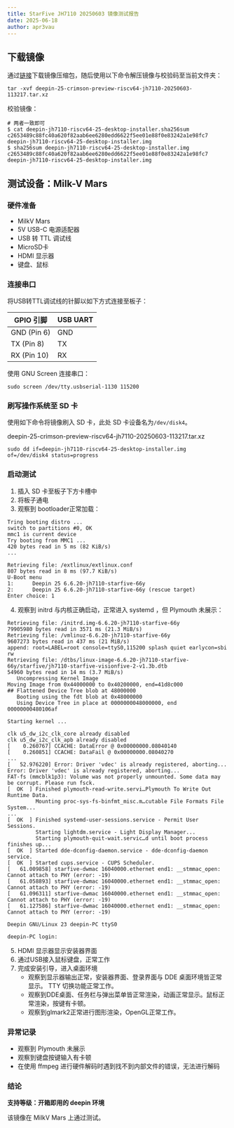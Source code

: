 ```yaml
---
title: StarFive JH7110 20250603 镜像测试报告
date: 2025-06-18
author: apr3vau
---
```


## 下载镜像

通过[链接](https://ci.deepin.com/repo/deepin/deepin-ports/cdimage/20250603/riscv64/deepin-25-crimson-preview-riscv64-jh7110-20250603-113217.tar.xz)下载镜像压缩包，随后使用以下命令解压镜像与校验码至当前文件夹：

``` shell
tar -xvf deepin-25-crimson-preview-riscv64-jh7110-20250603-113217.tar.xz
```

校验镜像：

``` shell
# 两者一致即可
$ cat deepin-jh7110-riscv64-25-desktop-installer.sha256sum
c2653489c88fc40a620f82aab6ee6280edd6622f5ee01e88f0e83242a1e98fc7  deepin-jh7110-riscv64-25-desktop-installer.img
$ sha256sum deepin-jh7110-riscv64-25-desktop-installer.img
c2653489c88fc40a620f82aab6ee6280edd6622f5ee01e88f0e83242a1e98fc7  deepin-jh7110-riscv64-25-desktop-installer.img
```

## 测试设备：Milk-V Mars

### 硬件准备

- MilkV Mars
- 5V USB-C 电源适配器
- USB 转 TTL 调试线
- MicroSD卡
- HDMI 显示器
- 键盘、鼠标

### 连接串口

将USB转TTL调试线的针脚以如下方式连接至板子：

| GPIO 引脚   | USB UART |
|-------------|----------|
| GND (Pin 6) | GND      |
| TX (Pin 8)  | TX       |
| RX (Pin 10) | RX       |

使用 GNU Screen 连接串口：

``` shell
sudo screen /dev/tty.usbserial-1130 115200
```

### 刷写操作系统至 SD 卡

使用如下命令将镜像刷入 SD 卡，此处 SD 卡设备名为`/dev/disk4`。

deepin-25-crimson-preview-riscv64-jh7110-20250603-113217.tar.xz
``` shell
sudo dd if=deepin-jh7110-riscv64-25-desktop-installer.img of=/dev/disk4 status=progress
```

### 启动测试

1. 插入 SD 卡至板子下方卡槽中
2. 将板子通电
3. 观察到 bootloader正常加载：

```
Tring booting distro ...
switch to partitions #0, OK
mmc1 is current device
Try booting from MMC1 ...
420 bytes read in 5 ms (82 KiB/s)
...

Retrieving file: /extlinux/extlinux.conf
807 bytes read in 8 ms (97.7 KiB/s)
U-Boot menu
1:      Deepin 25 6.6.20-jh7110-starfive-66y
2:      Deepin 25 6.6.20-jh7110-starfive-66y (rescue target)
Enter choice: 1
```

4. 观察到 initrd 与内核正确启动，正常进入 systemd ，但 Plymouth 未展示：

```
Retrieving file: /initrd.img-6.6.20-jh7110-starfive-66y
79905980 bytes read in 3571 ms (21.3 MiB/s)
Retrieving file: /vmlinuz-6.6.20-jh7110-starfive-66y
9607273 bytes read in 437 ms (21 MiB/s)
append: root=LABEL=root console=ttyS0,115200 splash quiet earlycon=sbi rw
Retrieving file: /dtbs/linux-image-6.6.20-jh7110-starfive-66y/starfive/jh7110-starfive-visionfive-2-v1.3b.dtb
54960 bytes read in 14 ms (3.7 MiB/s)
   Uncompressing Kernel Image
Moving Image from 0x44000000 to 0x40200000, end=41d8c000
## Flattened Device Tree blob at 48000000
   Booting using the fdt blob at 0x48000000
   Using Device Tree in place at 0000000048000000, end 00000000480106af

Starting kernel ...

clk u5_dw_i2c_clk_core already disabled
clk u5_dw_i2c_clk_apb already disabled
[    0.260767] CCACHE: DataError @ 0x00000000.08040140
[    0.260851] CCACHE: DataFail @ 0x00000000.08040270
...
[   52.976220] Error: Driver 'vdec' is already registered, aborting...
Error: Driver 'vdec' is already registered, aborting...
FAT-fs (mmcblk1p3): Volume was not properly unmounted. Some data may be corrupt. Please run fsck.
[  OK  ] Finished plymouth-read-write.servi…Plymouth To Write Out Runtime Data.
         Mounting proc-sys-fs-binfmt_misc.m…cutable File Formats File System...
...
[  OK  ] Finished systemd-user-sessions.service - Permit User Sessions.
         Starting lightdm.service - Light Display Manager...
         Starting plymouth-quit-wait.servic…d until boot process finishes up...
[  OK  ] Started dde-dconfig-daemon.service - dde-dconfig-daemon service.
[  OK  ] Started cups.service - CUPS Scheduler.
[   61.009858] starfive-dwmac 16040000.ethernet end1: __stmmac_open: Cannot attach to PHY (error: -19)
[   61.058893] starfive-dwmac 16040000.ethernet end1: __stmmac_open: Cannot attach to PHY (error: -19)
[   61.096311] starfive-dwmac 16040000.ethernet end1: __stmmac_open: Cannot attach to PHY (error: -19)
[   61.127586] starfive-dwmac 16040000.ethernet end1: __stmmac_open: Cannot attach to PHY (error: -19)

Deepin GNU/Linux 23 deepin-PC ttyS0

deepin-PC login:
```

5. HDMI 显示器显示安装器界面
6. 通过USB接入鼠标键盘，正常工作
7. 完成安装引导，进入桌面环境
   - 观察到显示器输出正常，安装器界面、登录界面与 DDE 桌面环境皆正常显示。 TTY 切换功能正常工作。
   - 观察到DDE桌面、任务栏与弹出菜单皆正常渲染，动画正常显示。鼠标正常渲染，按键有卡顿。
   - 观察到glmark2正常进行图形渲染，OpenGL正常工作。

### 异常记录

- 观察到 Plymouth 未展示
- 观察到键盘按键输入有卡顿
- 在使用 ffmpeg 进行硬件解码时遇到找不到内部文件的错误，无法进行解码

### 结论

**支持等级：开箱即用的 deepin 环境**

该镜像在 MilkV Mars 上通过测试。
